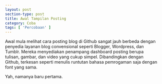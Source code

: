 ```yaml
---
layout: post
section-type: post
title: Awal Tampilan Posting
category: Coba
tags: [ 'Percobaan' ]
---
```

Awal mula melihat cara posting blog di Github sangat jauh berbeda dengan penyedia layanan blog convensional seperti Blogger, Wordpress, dan Tumblr.
Mereka menyediakan penampang dashboard posting berupa tulisan, gambar, dan video yang cukup simpel.
Dibandingkan dengan Github, terkesan seperti menulis runtutan bahasa pemrogaman saja dengan font yang sama.

Yah, namanya baru pertama.
